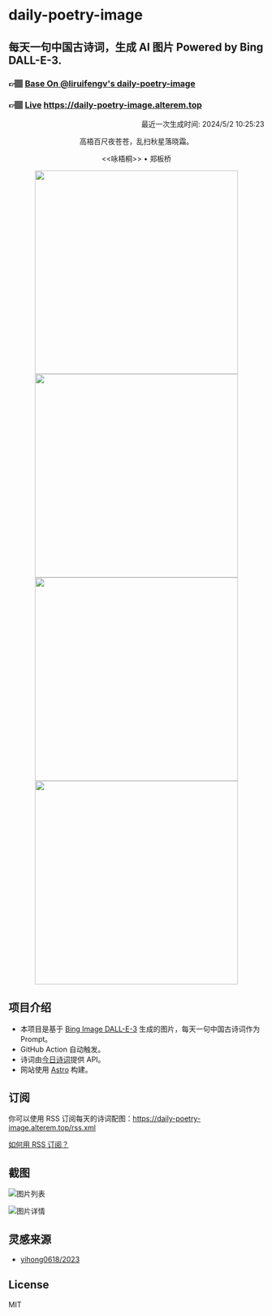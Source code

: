 
# daily-poetry-image

## 每天一句中国古诗词，生成 AI 图片 Powered by Bing DALL-E-3.

### 👉🏽 [Base On @liruifengv's daily-poetry-image](https://github.com/liruifengv/daily-poetry-image)

### 👉🏽 [Live](https://daily-poetry-image.alterem.top/) https://daily-poetry-image.alterem.top

<p align="right">
  最近一次生成时间: 2024/5/2 10:25:23
</p>
<p align="center">
高梧百尺夜苍苍，乱扫秋星落晓霜。
</p>
<p align="center">
<<咏梧桐>> • 郑板桥
</p>
<p align="center">
<img src="https://tse2.mm.bing.net/th/id/OIG3.WG69aeW.0bJGdbL8anvY" height="400" width="400" />
<img src="https://tse4.mm.bing.net/th/id/OIG3.gUV5ncjb3R5DvlxCL_SF" height="400" width="400" />
<img src="https://tse1.mm.bing.net/th/id/OIG3.FX4nJC7zIt9c9Yj9P49Q" height="400" width="400" />
<img src="https://tse1.mm.bing.net/th/id/OIG3.0llUpnSM2mB3XJrqXHPz" height="400" width="400" />
</p>

## 项目介绍

-   本项目是基于 [Bing Image DALL-E-3](https://www.bing.com/images/create) 生成的图片，每天一句中国古诗词作为 Prompt。
-   GitHub Action 自动触发。
-   诗词由[今日诗词](https://www.jinrishici.com/)提供 API。
-   网站使用 [Astro](https://astro.build) 构建。

## 订阅

你可以使用 RSS 订阅每天的诗词配图：https://daily-poetry-image.alterem.top/rss.xml

[如何用 RSS 订阅？](https://zhuanlan.zhihu.com/p/55026716)

## 截图

![图片列表](./screenshots/Snipaste_2023-12-28_21-00-26.png)

![图片详情](./screenshots/Snipaste_2023-12-28_21-00-53.png)

## 灵感来源

-   [yihong0618/2023](https://github.com/yihong0618/2023)

## License

MIT
